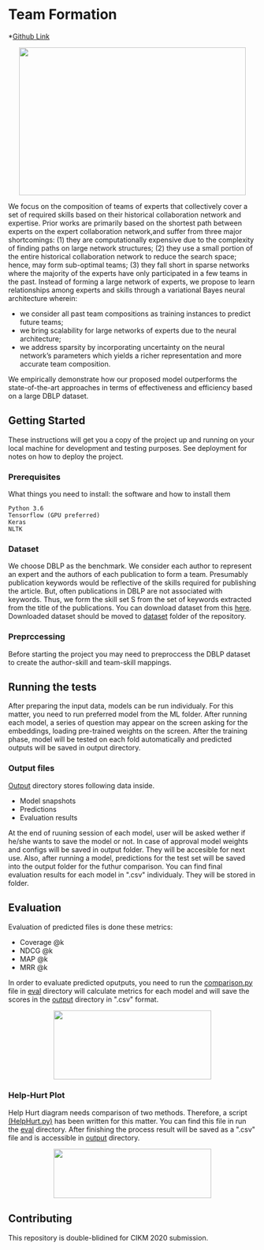 # Team Formation 
*[Github Link](https://github.com/DoubleBlindRepo/team_formation)
<p align="center">
  <img width="460" height="300" src="https://i.imgur.com/1W5Y4fU.png">
</p>

We focus on the composition of teams of experts that collectively cover a set of required skills based on their historical collaboration network and expertise. Prior works are primarily based on the shortest path between experts on the expert collaboration network,and suffer from three major shortcomings: 
(1) they are computationally expensive due to the complexity of finding paths on large network structures;
(2) they use a small portion of the entire historical collaboration network to reduce the search space; hence, may form sub-optimal teams;
(3) they fall short in sparse networks where the majority of the experts have only participated in a few teams in the past. 
Instead of forming a large network of experts, we propose to learn relationships among experts and skills through a variational Bayes neural architecture wherein:
- we consider all past team compositions as training instances to predict future teams;
- we bring scalability for large networks of experts due to the neural architecture;
- we address sparsity by incorporating uncertainty on the neural network’s parameters which yields a richer representation and more accurate team composition. 

We empirically demonstrate how our proposed model outperforms the state-of-the-art approaches in terms of effectiveness and efficiency based on a large DBLP dataset.

## Getting Started

These instructions will get you a copy of the project up and running on your local machine for development and testing purposes. See deployment for notes on how to deploy the project.

### Prerequisites

What things you need to install: the software and how to install them

```
Python 3.6
Tensorflow (GPU preferred)
Keras
NLTK
```
### Dataset
We choose DBLP as the benchmark. We consider each author to represent an expert and the authors of each publication to form a team. Presumably publication keywords would be reflective of the skills required for publishing the article. But, often publications in DBLP are not associated with keywords. Thus, we form the skill set S from the set of keywords extracted from the title of the publications. You can download dataset from this [here](https://lfs.aminer.cn/lab-datasets/citation/DBLP_citation_Sep_2013.rar). Downloaded dataset should be moved to [dataset](https://github.com/DoubleBlindRepo/team_formation/dataset) folder of the repository.

### Preprccessing

Before starting the project you may need to preproccess  the DBLP dataset to create the author-skill and team-skill mappings.

## Running the tests

After preparing the input data, models can be run individualy. For this matter, you need to run preferred model from the ML folder. After running each model, a series of question may appear on the screen asking for the embeddings, loading pre-trained weights on the screen. After the training phase, model will be tested on each fold automatically and predicted outputs will be saved in output directory. 


### Output files

[Output](/output) directory stores following data inside.
- Model snapshots 
- Predictions
- Evaluation results

At the end of ruuning session of each model, user will be asked wether if he/she wants to save the model or not. In case of approval model weights and configs will be saved in output folder. They will be accesible for next use.
Also, after running a model, predictions for the test set will be saved into the output folder for the futhur comparison.  You can find final evaluation results for each model in ".csv" individualy. They will be stored in folder.

## Evaluation
Evaluation of predicted files is done these metrics:

- Coverage @k
- NDCG @k
- MAP @k
- MRR @k

In order to evaluate predicted oputputs, you need to run the 
[comparison.py](https://github.com/DoubleBlindRepo/team_formation/eval/comparison.py)  file in [eval](https://github.com/DoubleBlindRepo/team_formation/eval) directory will calculate metrics for each model and will save the scores in the [output](https://github.com/DoubleBlindRepo/team_formation/output) 
 directory in ".csv" format.  
<p align="center">
  <img width="320" height="140" src="https://i.imgur.com/993AYVt.png">
</p>


### Help-Hurt Plot
Help Hurt diagram needs comparison of two methods. Therefore, a script [(HelpHurt.py)](https://github.com/DoubleBlindRepo/team_formation/eval/HelpHurt.py) has been written for this matter. You can find this file in run the [eval](https://github.com/DoubleBlindRepo/team_formation/eval) directory. After finishing the process result will be saved as a ".csv" file and is accessible in [output](https://github.com/DoubleBlindRepo/team_formation/output) directory.

<p align="center">
  <img width="320" height="100" src="https://i.imgur.com/w1qssZQ.png">
</p>


## Contributing

This repository is double-blidined for CIKM 2020 submission.
